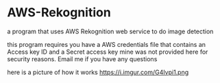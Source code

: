 # AWS-Rekognition
a program that uses AWS Rekognition web service to do image detection


this program requires you have a AWS credentials file that contains an Access key ID and a Secret access key mine was not provided here for security reasons. Email me if you have any questions


here is a picture of how it works https://i.imgur.com/G4Ivpi1.png
